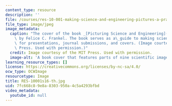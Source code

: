```yaml
---
content_type: resource
description: ''
file: /courses/res-10-001-making-science-and-engineering-pictures-a-practical-guide-to-presenting-your-work-spring-2016/7fc668c89e8a8303950a4c5a4293bfbd_RES-10001s16-th.jpg
file_type: image/jpeg
image_metadata:
  caption: "The cover of the book _[Picturing Science and Engineering](http://mitpress.mit.edu/9780262038553)_\
    \ by Felice C. Frankel. The book serves as a\_guide to making scientific photographs\
    \ for presentations, journal submissions, and covers. (Image courtesy of The MIT\
    \ Press. Used with permission.)"
  credit: Image courtesy of the MIT Press. Used with permission.
  image-alt: 'A book cover that features parts of nine scientific images. '
learning_resource_types: []
license: https://creativecommons.org/licenses/by-nc-sa/4.0/
ocw_type: OCWImage
resourcetype: Image
title: RES-10001s16-th.jpg
uid: 7fc668c8-9e8a-8303-950a-4c5a4293bfbd
video_metadata:
  youtube_id: null
---
```

